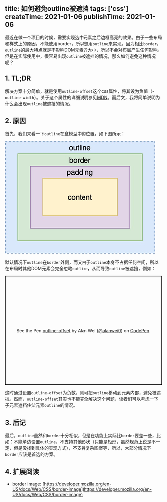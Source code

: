 title: 如何避免outline被遮挡
tags: ['css']
createTime: 2021-01-06
publishTime: 2021-01-06
-----------------

最近在做一个项目的时候，需要实现选中元素之后边框高亮的效果。由于一些布局和样式上的原因，不能使用border，所以想用`outline`来实现。因为相比`border`，`outline`的最大特点就是不影响DOM元素的大小，所以不会对布局产生任何影响。但是在实际使用中，很容易出现`outline`被遮挡的情况，那么如何避免这种情况呢？

## 1. TL;DR

解决方案十分简单，就是使用`outline-offset`这个css属性，将其设为负值（-`outline-width`）。关于这个属性的详细说明参见[MDN](https://developer.mozilla.org/en-US/docs/Web/CSS/outline-offset)。而后文，我将简单说明为什么会出现`outline`被遮挡的情况。

## 2. 原因

首先，我们来看一下`outline`在盒模型中的位置，如下图所示：

![position of outline](outline-position.jpg?r=h)

默认情况下`outline`在`border`外侧，而又由于`outline`本身不占据任何空间，所以在布局时其他DOM元素会完全忽略`outline`，从而导致`outline`被遮挡，例如：

<p class="codepen" data-height="351" data-theme-id="dark" data-default-tab="html,result" data-user="alanwei0" data-slug-hash="xxEPbLX" style="height: 351px; box-sizing: border-box; display: flex; align-items: center; justify-content: center; border: 2px solid; margin: 1em 0; padding: 1em;" data-pen-title="outline-offset">
  <span>See the Pen <a href="https://codepen.io/alanwei0/pen/xxEPbLX">
  outline-offset</a> by Alan Wei (<a href="https://codepen.io/alanwei0">@alanwei0</a>)
  on <a href="https://codepen.io">CodePen</a>.</span>
</p>
<script async src="https://cpwebassets.codepen.io/assets/embed/ei.js"></script>

这时通过设置`outline-offset`为负数，则可把`outline`移动到元素内部，避免被遮挡。然而，`outline-offset`其实也不能完全解决这个问题，读者们可以考虑一下子元素遮挡住父元素`outline`的情况。

## 3. 后记

最后，`outline`虽然和`border`十分相似，但是在功能上实际比`border`要差一些，比如：不能单边设置`outline`，不支持其他形状（只能是矩形，虽然规范上说是不一定，但是没找到具体的实现方式），不支持复杂图案等，所以，大部分情况下`border`应该是首选的方案。

## 4. 扩展阅读

- border image: [https://developer.mozilla.org/en-US/docs/Web/CSS/border-image](https://developer.mozilla.org/en-US/docs/Web/CSS/border-image)
